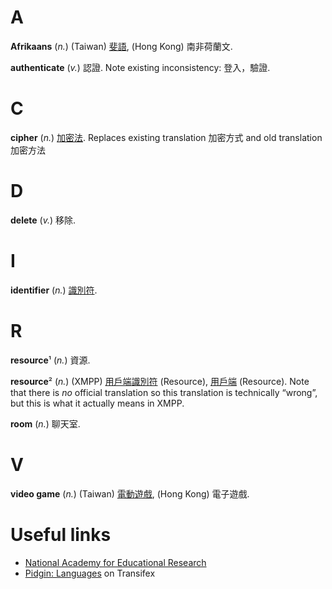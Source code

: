 A
=

**Afrikaans**
(*n.*)
(Taiwan)
[斐語](https://www.mofa.gov.tw/CountryInfo.aspx?CASN=D33B55D537402BAA&n=1C6028CA080A27B3&sms=26470E539B6FA395&s=4892E8B8F5C0E174),
(Hong Kong)
南非荷蘭文.

**authenticate**
(*v.*)
認證.
Note existing inconsistency: 登入，驗證.

C
=

**cipher**
(*n.*)
[加密法](http://terms.naer.edu.tw/detail/7257661/).
Replaces existing translation 加密方式 and old translation 加密方法

D
=

**delete**
(*v.*)
移除.

I
=

**identifier**
(*n.*)
[識別符](http://terms.naer.edu.tw/detail/1279935/?index=3).

R
=

**resource**¹
(*n.*)
資源.

**resource**²
(*n.*)
(XMPP)
[用戶端](http://terms.naer.edu.tw/detail/1217777/)[識別符](http://terms.naer.edu.tw/detail/1279935/?index=3) (Resource),
[用戶端](http://terms.naer.edu.tw/detail/1217777/) (Resource).
Note that there is *no* official translation so this translation is technically “wrong”, but this is what it actually means in XMPP.

**room**
(*n.*)
聊天室.

V
=

**video game**
(*n.*)
(Taiwan)
[電動遊戲](http://terms.naer.edu.tw/detail/7365301/),
(Hong Kong)
電子遊戲.


Useful links
============
- [National Academy for Educational Research](http://terms.naer.edu.tw/)
- [Pidgin: Languages](https://www.transifex.com/pidgin/pidgin/languages/) on Transifex
